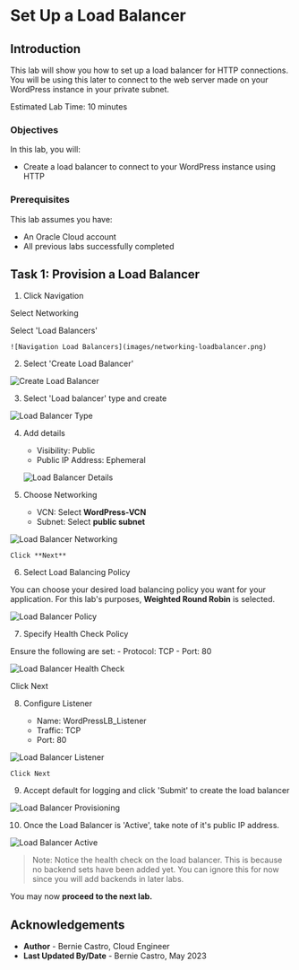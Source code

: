 # Set Up a Load Balancer

## Introduction

This lab will show you how to set up a load balancer for HTTP connections. You will be using this later to connect to the web server made on your WordPress instance in your private subnet.

Estimated Lab Time: 10 minutes

### Objectives

In this lab, you will:
* Create a load balancer to connect to your WordPress instance using HTTP

### Prerequisites

This lab assumes you have:
* An Oracle Cloud account
* All previous labs successfully completed

## Task 1: Provision a Load Balancer

1. Click Navigation



  Select Networking



  Select 'Load Balancers'

	![Navigation Load Balancers](images/networking-loadbalancer.png)

2. Select 'Create Load Balancer'

  ![Create Load Balancer](images/loadbalancer-create.png)

3. Select 'Load balancer' type and create

  ![Load Balancer Type](images/loadbalancer-type.png)

4. Add details



    - Visibility: Public
    - Public IP Address: Ephemeral

    ![Load Balancer Details](images/loadbalancer-details.png)

5. Choose Networking



    - VCN: Select **WordPress-VCN**
    - Subnet: Select **public subnet**

  ![Load Balancer Networking](images/loadbalancer-networking.png)



    Click **Next**

6. Select Load Balancing Policy



  You can choose your desired load balancing policy you want for your application. For this lab's purposes, **Weighted Round Robin** is selected.

  ![Load Balancer Policy](images/loadbalancer-policy.png)

7. Specify Health Check Policy



  Ensure the following are set:
    - Protocol: TCP
    - Port: 80

  ![Load Balancer Health Check](images/loadbalancer-healthcheck.png)



  Click Next

8. Configure Listener



    - Name: WordPressLB_Listener
    - Traffic: TCP
    - Port: 80

  ![Load Balancer Listener](images/load-balancer-listener.png)



    Click Next

9. Accept default for logging and click 'Submit' to create the load balancer

  ![Load Balancer Provisioning](images/loadbalancer-provisioning.png)

10. Once the Load Balancer is 'Active', take note of it's public IP address.

  ![Load Balancer Active](images/loadbalancer-active.png)

  > Note: Notice the health check on the load balancer. This is because no backend sets have been added yet. You can ignore this for now since you will add backends in later labs.

You may now **proceed to the next lab.**

## Acknowledgements
* **Author** - Bernie Castro, Cloud Engineer
* **Last Updated By/Date** - Bernie Castro, May 2023